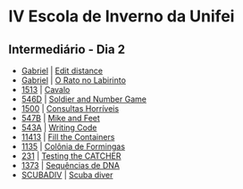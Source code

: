 # IV Escola de Inverno da Unifei

## Intermediário - Dia 2
- [Gabriel](EDIST-Gabriel.cpp) | [Edit distance](http://www.spoj.com/problems/EDIST/)
- [Gabriel](1799Gabriel.cpp) | [O Rato no Labirinto](https://www.urionlinejudge.com.br/judge/pt/problems/view/1799)
- [1513]() | [Cavalo](https://www.urionlinejudge.com.br/judge/pt/problems/view/1513)
- [546D]() | [Soldier and Number Game](http://codeforces.com/problemset/problem/546/D)
- [1500]() | [Consultas Horríveis](https://www.urionlinejudge.com.br/judge/pt/problems/view/1500)
- [547B]() | [Mike and Feet](http://codeforces.com/problemset/problem/547/B)
- [543A]() | [Writing Code](http://codeforces.com/problemset/problem/543/A)
- [11413]() | [Fill the Containers](https://uva.onlinejudge.org/index.php?option=onlinejudge&page=show_problem&problem=2408)
- [1135]() | [Colônia de Formingas](https://www.urionlinejudge.com.br/judge/pt/problems/view/1135)
- [231]() | [Testing the CATCHER](https://uva.onlinejudge.org/index.php?option=onlinejudge&page=show_problem&problem=167)
- [1373]() | [Sequências de DNA](https://www.urionlinejudge.com.br/judge/pt/problems/view/1373)
- [SCUBADIV]() | [Scuba diver](http://www.spoj.com/problems/SCUBADIV/)
